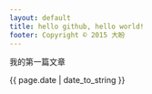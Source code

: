 ```yaml
---
layout: default
title: hello github, hello world!
footer: Copyright © 2015 大盼
---
```


<p>我的第一篇文章</p>

<p>{{ page.date | date_to_string }}</p> 